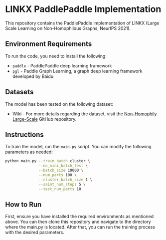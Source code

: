 # LINKX PaddlePaddle Implementation

This repository contains the PaddlePaddle implementation of LINKX (Large Scale Learning on Non-Homophilous Graphs, NeurIPS 2021).

## Environment Requirements

To run the code, you need to install the following:

- `paddle` - PaddlePaddle deep learning framework
- `pgl` - Paddle Graph Learning, a graph deep learning framework developed by Baidu

## Datasets

The model has been tested on the following dataset:

- Wiki - For more details regarding the dataset, visit the [Non-Homophily Large-Scale](https://github.com/CUAI/Non-Homophily-Large-Scale) GitHub repository.

## Instructions

To train the model, run the `main.py` script. You can modify the following parameters as needed:

```bash
python main.py --train_batch cluster \
               --no_mini_batch_test \
               --batch_size 10000 \
               --num_parts 100 \
               --cluster_batch_size 1 \
               --saint_num_steps 5 \
               --test_num_parts 10
```
## How to Run
First, ensure you have installed the required environments as mentioned above. You can then clone this repository and navigate to the directory where the main.py is located. After that, you can run the training process with the desired parameters.
